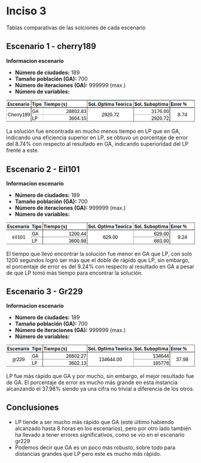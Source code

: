 # Inciso 3
Tablas comparativas de las solciones de cada escenario

## Escenario 1 - cherry189
**Informacion escenario**
- **Número de ciudades:** 189
- **Tamaño población (GA):** 700
- **Número de iteraciones (GA):** 999999 (max.)
- **Número de variables:** 

![Imagen Resultados Cherry](imagenes_resporte/Cherry189.png)

La solución fue encontrada en mucho menos tiempo en LP que en GA, indicando una eficiencia superior en LP, se obtuvo un porcentaje de error del 8.74% con respecto al resultado en GA, indicando superioridad del LP frente a este.

## Escenario 2 - Eil101
**Informacion escenario**
- **Número de ciudades:** 189
- **Tamaño población (GA):** 700
- **Número de iteraciones (GA):** 999999 (max.)
- **Número de variables:** 

![Imagen Resultados Eil101](imagenes_resporte/eil101.png)

El tiempo que llevó encontrar la solución fue menor en GA que LP, con solo 1200 segundos logró ser más que el doble de rápido que LP, sin embargo, el porcentaje de error es del 9.24% con respecto al resultado en GA a pesar de que LP tomó más tiempo para encontrar la solución.

## Escenario 3 - Gr229
**Informacion escenario**
- **Número de ciudades:** 189
- **Tamaño población (GA):** 700
- **Número de iteraciones (GA):** 999999 (max.)
- **Número de variables:** 

![Imagen Resultados Eil101](imagenes_resporte/gr229.png)

LP fue más rápido que GA y por mucho, sin embargo, el mejor resultado fue de GA. El porcentaje de error es mucho más grande en esta instancia alcanzando el 37.98% siendo ya una cifra no trivial a diferencia de los otros.

## Conclusiones
- LP tiende a ser mucho más rápido que GA (este último habiendo alcanzado hasta 8 horas en los escenarios), pero por otro lado también ha llevado a tener errores significativos, como se vio en el escenario gr229
- Podemos decir que GA es un poco más robusto, sobre todo para distancias grandes que LP pero este es mucho más rápido.



